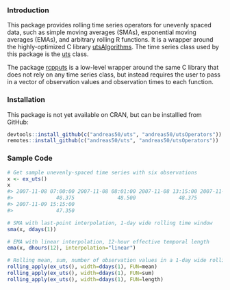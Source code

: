 
<!-- README.md is generated from README.Rmd. Please edit that file -->
### Introduction

This package provides rolling time series operators for unevenly spaced data, such as simple moving averages (SMAs), exponential moving averages (EMAs), and arbitrary rolling R functions. It is a wrapper around the highly-optimized C library [utsAlgorithms](https://github.com/andreas50/utsAlgorithms). The time series class used by this package is the [uts](https://github.com/andreas50/uts) class.

The package [rcpputs](https://github.com/eddelbuettel/rcpputs) is a low-level wrapper around the same C library that does not rely on any time series class, but instead requires the user to pass in a vector of observation values and observation times to each function.

### Installation

This package is not yet available on CRAN, but can be installled from GitHub:

``` r
devtools::install_github(c("andreas50/uts", "andreas50/utsOperators"))  # using package 'devtools'
remotes::install_github(c("andreas50/uts", "andreas50/utsOperators"))   # ... or using package 'remotes'
```

### Sample Code

``` r
# Get sample unevenly-spaced time series with six observations
x <- ex_uts()
x
#> 2007-11-08 07:00:00 2007-11-08 08:01:00 2007-11-08 13:15:00 2007-11-09 07:30:00 2007-11-09 08:51:00 
#>              48.375              48.500              48.375              47.000              47.500 
#> 2007-11-09 15:15:00 
#>              47.350
```

``` r
# SMA with last-point interpolation, 1-day wide rolling time window
sma(x, ddays(1))

# EMA with linear interpolation, 12-hour effective temporal length
ema(x, dhours(12), interpolation="linear")

# Rolling mean, sum, number of observation values in a 1-day wide rolling time window
rolling_apply(ex_uts(), width=ddays(1), FUN=mean)
rolling_apply(ex_uts(), width=ddays(1), FUN=sum)
rolling_apply(ex_uts(), width=ddays(1), FUN=length)
```
